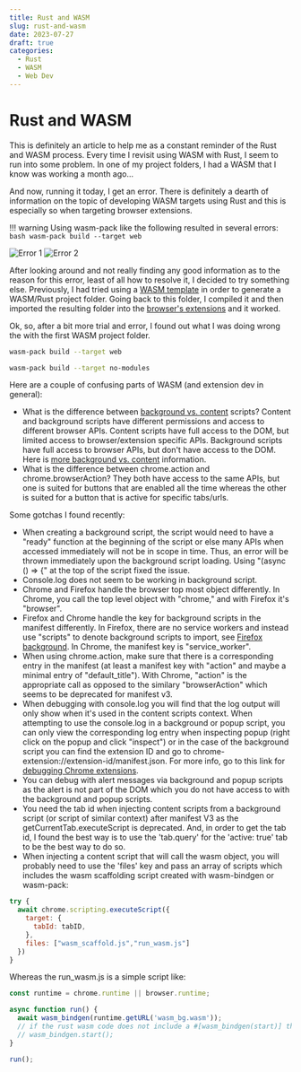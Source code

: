 ```yaml
---
title: Rust and WASM
slug: rust-and-wasm
date: 2023-07-27
draft: true
categories:
  - Rust
  - WASM
  - Web Dev
---
```


  [WASM template]: https://github.com/Mubelotix/wasm-extension-template
  [browser's extensions]: https://superuser.com/questions/247651/how-does-one-install-an-extension-for-chrome-browser-from-the-local-file-system
  [background vs. content]: https://stackoverflow.com/questions/12971869/background-scripts-vs-content-scripts-in-chrome-extensions
  [more background vs. content]: https://developer.chrome.com/docs/extensions/mv3/getstarted/extensions-101/#extension-files
  [Firefox background]: https://developer.mozilla.org/en-US/docs/Mozilla/Add-ons/WebExtensions/manifest.json/background
  [debugging Chrome extensions]: https://developer.chrome.com/docs/extensions/mv3/tut_debugging/

# Rust and WASM
This is definitely an article to help me as a constant reminder of the Rust and WASM process. Every time I revisit using WASM with Rust, I seem to run into some problem. In one of my project folders, I had a WASM that I know was working a month ago...

<!-- more -->

And now, running it today, I get an error. There is definitely a dearth of information on the topic of developing WASM targets using Rust and this is especially so when targeting browser extensions.

!!! warning
    Using wasm-pack like the following resulted in several errors:
    ````bash
    wasm-pack build --target web
    ````

![Error 1](../assets/rust-and-wasm-error01.jpg)
![Error 2](../assets/rust-and-wasm-error02.jpg)

After looking around and not really finding any good information as to the reason for this error, least of all how to resolve it, I decided to try something else. Previously, I had tried using a [WASM template] in order to generate a WASM/Rust project folder. Going back to this folder, I compiled it and then imported the resulting folder into the [browser's extensions] and it worked.

Ok, so, after a bit more trial and error, I found out what I was doing wrong the with the first WASM project folder.
````bash title="Instead of using..."
wasm-pack build --target web
````
````bash title="Use this instead..."
wasm-pack build --target no-modules
````

Here are a couple of confusing parts of WASM (and extension dev in general):
* What is the difference between [background vs. content] scripts? Content and background scripts have different permissions and access to different browser APIs. Content scripts have full access to the DOM, but limited access to browser/extension specific APIs. Background scripts have full access to browser APIs, but don't have access to the DOM. Here is [more background vs. content] information.
* What is the difference between chrome.action and chrome.browserAction? They both have access to the same APIs, but one is suited for buttons that are enabled all the time whereas the other is suited for a button that is active for specific tabs/urls.

Some gotchas I found recently:
* When creating a background script, the script would need to have a "ready" function at the beginning of the script or else many APIs when accessed immediately will not be in scope in time. Thus, an error will be thrown immediately upon the background script loading. Using "(async () => {" at the top of the script fixed the issue.
* Console.log does not seem to be working in background script.
* Chrome and Firefox handle the browser top most object differently. In Chrome, you call the top level object with "chrome," and with Firefox it's "browser".
* Firefox and Chrome handle the key for background scripts in the manifest differently. In Firefox, there are no service workers and instead use "scripts" to denote background scripts to import, see [Firefox background]. In Chrome, the manifest key is "service_worker".
* When using chrome.action, make sure that there is a corresponding entry in the manifest (at least a manifest key with "action" and maybe a minimal entry of "default_title"). With Chrome, "action" is the appropriate call as opposed to the similary "browserAction" which seems to be deprecated for manifest v3.
* When debugging with console.log you will find that the log output will only show when it's used in the content scripts context. When attempting to use the console.log in a background or popup script, you can only view the corresponding log entry when inspecting popup (right click on the popup and click "inspect") or in the case of the background script you can find the extension ID and go to chrome-extension://extension-id/manifest.json. For more info, go to this link for [debugging Chrome extensions].
* You can debug with alert messages via background and popup scripts as the alert is not part of the DOM which you do not have access to with the background and popup scripts.
* You need the tab id when injecting content scripts from a background script (or script of similar context) after manifest V3 as the getCurrentTab.executeScript is deprecated. And, in order to get the tab id, I found the best way is to use the 'tab.query' for the 'active: true' tab to be the best way to do so.
* When injecting a content script that will call the wasm object, you will probably need to use the 'files' key and pass an array of scripts which includes the wasm scaffolding script created with wasm-bindgen or wasm-pack:
````javascript
try {
  await chrome.scripting.executeScript({
    target: {
      tabId: tabID,
    },
    files: ["wasm_scaffold.js","run_wasm.js"]
  })
}
````
Whereas the run_wasm.js is a simple script like:
````javascript
const runtime = chrome.runtime || browser.runtime;

async function run() {
  await wasm_bindgen(runtime.getURL('wasm_bg.wasm'));
  // if the rust wasm code does not include a #[wasm_bindgen(start)] then you will need to call a function like:
  // wasm_bindgen.start();
}

run();
````

